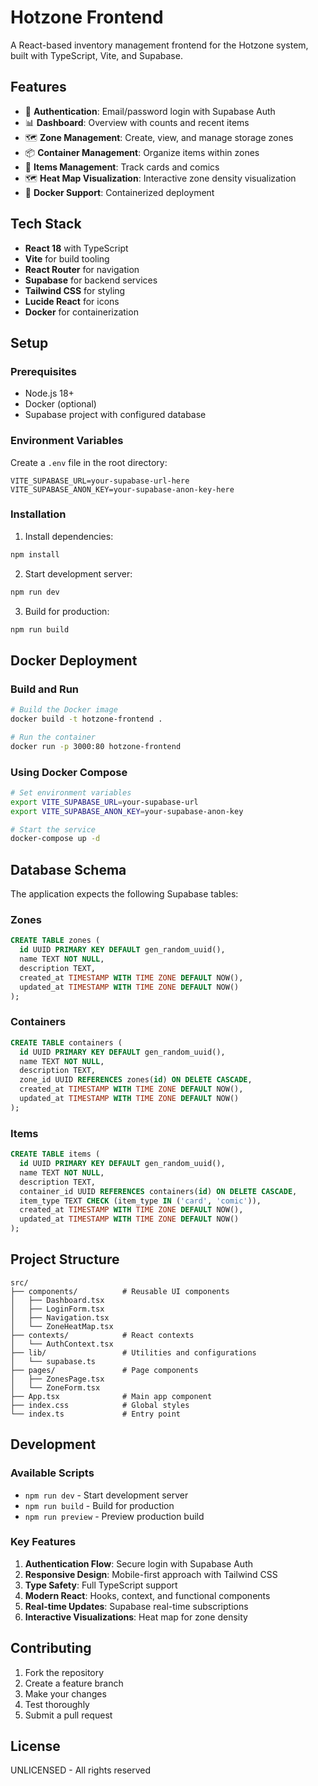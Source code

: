 # Hotzone Frontend

A React-based inventory management frontend for the Hotzone system, built with TypeScript, Vite, and Supabase.

## Features

- 🔐 **Authentication**: Email/password login with Supabase Auth
- 📊 **Dashboard**: Overview with counts and recent items
- 🗺️ **Zone Management**: Create, view, and manage storage zones
- 📦 **Container Management**: Organize items within zones
- 🎯 **Items Management**: Track cards and comics
- 🗺️ **Heat Map Visualization**: Interactive zone density visualization
- 🐳 **Docker Support**: Containerized deployment

## Tech Stack

- **React 18** with TypeScript
- **Vite** for build tooling
- **React Router** for navigation
- **Supabase** for backend services
- **Tailwind CSS** for styling
- **Lucide React** for icons
- **Docker** for containerization

## Setup

### Prerequisites

- Node.js 18+
- Docker (optional)
- Supabase project with configured database

### Environment Variables

Create a `.env` file in the root directory:

```env
VITE_SUPABASE_URL=your-supabase-url-here
VITE_SUPABASE_ANON_KEY=your-supabase-anon-key-here
```

### Installation

1. Install dependencies:
```bash
npm install
```

2. Start development server:
```bash
npm run dev
```

3. Build for production:
```bash
npm run build
```

## Docker Deployment

### Build and Run

```bash
# Build the Docker image
docker build -t hotzone-frontend .

# Run the container
docker run -p 3000:80 hotzone-frontend
```

### Using Docker Compose

```bash
# Set environment variables
export VITE_SUPABASE_URL=your-supabase-url
export VITE_SUPABASE_ANON_KEY=your-supabase-anon-key

# Start the service
docker-compose up -d
```

## Database Schema

The application expects the following Supabase tables:

### Zones
```sql
CREATE TABLE zones (
  id UUID PRIMARY KEY DEFAULT gen_random_uuid(),
  name TEXT NOT NULL,
  description TEXT,
  created_at TIMESTAMP WITH TIME ZONE DEFAULT NOW(),
  updated_at TIMESTAMP WITH TIME ZONE DEFAULT NOW()
);
```

### Containers
```sql
CREATE TABLE containers (
  id UUID PRIMARY KEY DEFAULT gen_random_uuid(),
  name TEXT NOT NULL,
  description TEXT,
  zone_id UUID REFERENCES zones(id) ON DELETE CASCADE,
  created_at TIMESTAMP WITH TIME ZONE DEFAULT NOW(),
  updated_at TIMESTAMP WITH TIME ZONE DEFAULT NOW()
);
```

### Items
```sql
CREATE TABLE items (
  id UUID PRIMARY KEY DEFAULT gen_random_uuid(),
  name TEXT NOT NULL,
  description TEXT,
  container_id UUID REFERENCES containers(id) ON DELETE CASCADE,
  item_type TEXT CHECK (item_type IN ('card', 'comic')),
  created_at TIMESTAMP WITH TIME ZONE DEFAULT NOW(),
  updated_at TIMESTAMP WITH TIME ZONE DEFAULT NOW()
);
```

## Project Structure

```
src/
├── components/          # Reusable UI components
│   ├── Dashboard.tsx
│   ├── LoginForm.tsx
│   ├── Navigation.tsx
│   └── ZoneHeatMap.tsx
├── contexts/            # React contexts
│   └── AuthContext.tsx
├── lib/                 # Utilities and configurations
│   └── supabase.ts
├── pages/               # Page components
│   ├── ZonesPage.tsx
│   └── ZoneForm.tsx
├── App.tsx              # Main app component
├── index.css            # Global styles
└── index.ts             # Entry point
```

## Development

### Available Scripts

- `npm run dev` - Start development server
- `npm run build` - Build for production
- `npm run preview` - Preview production build

### Key Features

1. **Authentication Flow**: Secure login with Supabase Auth
2. **Responsive Design**: Mobile-first approach with Tailwind CSS
3. **Type Safety**: Full TypeScript support
4. **Modern React**: Hooks, context, and functional components
5. **Real-time Updates**: Supabase real-time subscriptions
6. **Interactive Visualizations**: Heat map for zone density

## Contributing

1. Fork the repository
2. Create a feature branch
3. Make your changes
4. Test thoroughly
5. Submit a pull request

## License

UNLICENSED - All rights reserved
